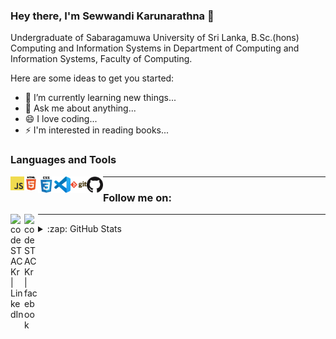 ### Hey there, I'm Sewwandi Karunarathna 👋

Undergraduate of Sabaragamuwa University of Sri Lanka, B.Sc.(hons) Computing and Information Systems in Department of Computing and Information Systems, Faculty of Computing.

Here are some ideas to get you started:

- 🌱 I’m currently learning new things...
- 💬 Ask me about anything...
- 😄 I love coding...
- ⚡ I'm interested in reading books...

### Languages and Tools

<img align="left" alt="codeSTACKr | javascript" width="22px" src="https://raw.githubusercontent.com/github/explore/80688e429a7d4ef2fca1e82350fe8e3517d3494d/topics/javascript/javascript.png" />
<img align="left" alt="codeSTACKr | html" width="22px" src="https://raw.githubusercontent.com/github/explore/80688e429a7d4ef2fca1e82350fe8e3517d3494d/topics/html/html.png" />
<img align="left" alt="CSS3" width="26px" src="https://raw.githubusercontent.com/github/explore/80688e429a7d4ef2fca1e82350fe8e3517d3494d/topics/css/css.png" />
<img align="left" alt="Visual Studio Code" width="26px" src="https://raw.githubusercontent.com/github/explore/80688e429a7d4ef2fca1e82350fe8e3517d3494d/topics/visual-studio-code/visual-studio-code.png" />
<img align="left" alt="Git" width="26px" src="https://raw.githubusercontent.com/github/explore/80688e429a7d4ef2fca1e82350fe8e3517d3494d/topics/git/git.png" />
<img align="left" alt="GitHub" width="26px" src="https://raw.githubusercontent.com/github/explore/78df643247d429f6cc873026c0622819ad797942/topics/github/github.png" />

---

### Follow me on:

<a href="https://www.linkedin.com/in/sewwandikarunarathna-13056717b" target="_blank"><img align="left" alt="codeSTACKr | LinkedIn" width="22px" src="https://cdn.jsdelivr.net/npm/simple-icons@v3/icons/linkedin.svg" /></a>
<a href="https://www.facebook.com/sewwandi.karunarathna.108" target="_blank"><img align="left" alt="codeSTACKr | facebook" width="22px" src="https://cdn.jsdelivr.net/npm/simple-icons@v3/icons/facebook.svg" /></a>




---



<details>
  <summary>:zap: GitHub Stats</summary>
  <img align="center" src="https://github-readme-stats.vercel.app/api/top-langs/?username=sewwandikarunarathna&theme=radical&hide_langs_below=1&layout=compact" />
  <img align="left" alt="codeSTACKr's GitHub Stats" src="https://github-readme-stats.vercel.app/api?username=sewwandikarunarathna&show_icons=true&theme=radical" />
 

</details>

